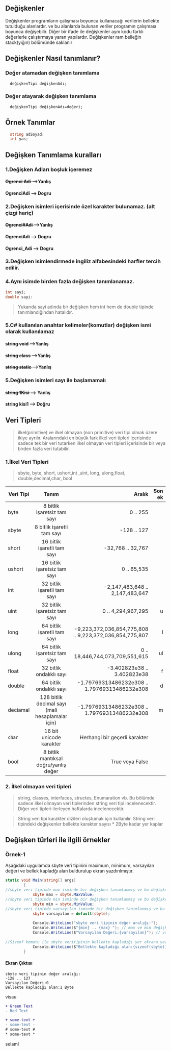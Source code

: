 ## Değişkenler
Değişkenler programların çalışması boyunca kullanacağı verilerin bellekte tutulduğu alanlardır.
ve bu alanlarda bulunan veriler programın çalışması boyunca değişebilir. 
Diğer bir ifade ile değişkenler aynı kodu farklı değerlerle çalıştırmaya yaran yapılardır.
Değişkenler ram belleğin stack(yığın) bölümünde saklanır

## Değişkenler Nasıl tanımlanır?
### Değer atamadan değişken tanımlama
```
  değişkenTipi değişkenAdı;
```

### Değer atayarak değişken tanımlama
```
  değişkenTipi değişkenAdı=değeri;
```

## Örnek Tanımlar

```csharp
  string adSoyad;
  int yas;
```

## Değişken Tanımlama kuralları
 ### 1.Değişken Adları  boşluk içeremez
  
#### <del>Ogrenci Adi </del> -->Yanlış
#### OgrenciAdi --> Dogru
      
  ### 2.Değişken isimleri içerisinde özel karakter bulunamaz. (alt çizgi hariç)
  
  #### <del>Ogrenci#Adi </del> -->Yanlış
  #### OgrenciAdi --> Dogru
  #### Ogrenci_Adi --> Dogru
     
  ### 3.Değişken isimlendirmede ingiliz alfabesindeki harfler tercih edilir.
  
  ### 4.Aynı isimde birden fazla değişken tanımlanamaz.
          
```csharp
int sayi; 
double sayi:
```

> Yukarıda sayi adında bir değişken hem int hem de  double tipinde tanımlandığından hatalıdır.

### 5.C# kullanılan anahtar kelimeler(komutlar) değişken ismi olarak kullanılamaz

#### <del>string void </del> -->Yanlış
#### <del>string class </del> -->Yanlış
#### <del>string static </del> -->Yanlış

### 5.Değişken isimleri sayı ile başlamamalı

#### <del>string 1Kisi </del> --> Yanlış
#### string kisi1  --> Doğru

## Veri Tipleri 
>ilkel(primitive) ve ilkel olmayan (non primitive) veri tipi olmak üzere ikiye ayrılır. Aralarındaki en büyük fark ilkel veri tipleri içerisinde sadece tek bir veri tutarken ilkel olmayan veri tipleri içerisinde bir veya birden fazla veri tutabilir. 
### 1.İlkel Veri Tipleri
> sbyte, byte, short, ushort,int ,uint, long, ulong,float, double,decimal,char, bool

| Veri Tipi     | Tanım           | Aralık  |Son ek |
| ------------- |:---------------:| -----:  |-----:|
| byte    		| 8 bitlik işaretsiz tam sayı| 0 .. 255 |  
| sbyte    		| 8 bitlik işaretli tam sayı| -128 .. 127 |
| short    		| 16 bitlik işaretli tam sayı| -32,768 .. 32,767 |
| ushort    	| 16 bitlik işaretsiz tam sayı| 0 .. 65,535 |
| int    		| 32 bitlik işaretli tam sayı| -2,147,483,648 .. 2,147,483,647 |
| uint    		| 32 bitlik işaretsiz tam sayı| 0 .. 4,294,967,295| u |
| long    		| 64 bitlik işaretli tam sayı|-9,223,372,036,854,775,808 .. 9,223,372,036,854,775,807| l |
| ulong    		| 64 bitlik işaretsiz tam sayı|0 .. 18,446,744,073,709,551,615	| ul |
| float    		| 32 bitlik  ondalıklı sayı|-3.402823e38 .. 3.402823e38 |  f |
| double    		| 64 bitlik  ondalıklı sayı|-1.79769313486232e308 .. 1.79769313486232e308 |  d |
| deciamal   		| 128 bitlik  decimal sayı (mali hesaplamalar için)  |-1.79769313486232e308 .. 1.79769313486232e308  |  m |
| `char`   		| 16 bit unicode karakter| Herhangi bir geçerli karakter |
| bool    		| 8 bitlik mantıksal doğru/yanlış değer| True veya False |




### 2. İlkel olmayan veri tipleri
> string, classes, interfaces, structes, Enumaration vb.
> Bu bölümde sadece ilkel olmayan veri tiplerinden string veri tipi incelenecektir. Diğer veri tipleri ilerleyen haftalarda incelenecektir.

> String veri tipi karakter dizileri oluştumak için kullanılır.
> String veri tipindeki değişkenler bellekte karakter sayısı * 2Byte kadar yer kaplar

## Değişken türleri ile ilgili örnekler
### Örnek-1
Aşağıdaki uygulamda sbyte veri tipinini maximum, minimum, varsayılan değeri ve bellek kapladğı alan buldurulup ekran yazdırılmıştır.
```csharp
static void Main(string[] args)
        {
//sbyte veri tipinde max isminde bir değişken tanımlanmış ve bu değişkene sbyte.MaxValue ile sbyte veri tipinin maximum değeri atanmıştır. 
            sbyte max = sbyte.MaxValue;
//sbyte veri tipinde min isminde bir değişken tanımlanmış ve bu değişkene sbyte.MinValue ile sbyte veri tipinin minimum değeri atanmıştır.
            sbyte min = sbyte.MinValue;
//sbyte veri tipinde varsayılan isminde bir değişken tanımlanmış ve bu değişkene default(sbyte) ile sbyte veri tipinin varsayılan değeri atanmıştır.
            sbyte varsayılan = default(sbyte);
         
            Console.WriteLine("sbyte veri tipinin değer aralığı:");
            Console.WriteLine($"{min} .. {max} "); // max ve min değişkenlerinin değerleri ekrana yazdırılmıştır
            Console.WriteLine($"Varsayılan Değeri:{varsayılan}"); // varsayılan değişkeninin değeri ekrana  yazdırılmıştır.
            
//Sizeof komutu ile sbyte veritipinin bellekte kapladığı yer ekrana yazdırılmıştır.
            Console.WriteLine($"Bellekte kapladığı alan:{sizeof(sbyte)} Byte");
        }
 ```
 
 #### Ekran Çıktısı
 ```
 sbyte veri tipinin değer aralığı:
-128 .. 127
Varsayılan Değeri:0
Bellekte kapladığı alan:1 Byte
 ```
visau
````diff
+ Green Text
- Red Text

+ some-text +
- some-text -
# some-text #
* some-text *
````
selaml


